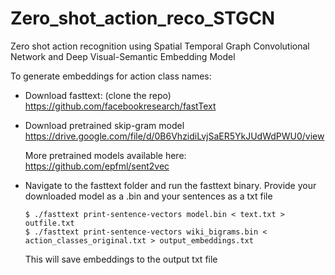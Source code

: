 # Zero_shot_action_reco_STGCN

Zero shot action recognition using Spatial Temporal Graph Convolutional Network and Deep Visual-Semantic Embedding Model


To generate embeddings for action class names:

- Download fasttext: (clone the repo)
      https://github.com/facebookresearch/fastText

- Download pretrained skip-gram model
      https://drive.google.com/file/d/0B6VhzidiLvjSaER5YkJUdWdPWU0/view

  More pretrained models available here: 
      https://github.com/epfml/sent2vec


- Navigate to the fasttext folder and run the fasttext binary.
      Provide your downloaded model as a .bin and your sentences as a txt file

      $ ./fasttext print-sentence-vectors model.bin < text.txt > outfile.txt
      $ ./fasttext print-sentence-vectors wiki_bigrams.bin < action_classes_original.txt > output_embeddings.txt

      
  This will save embeddings to the output txt file
  
  




